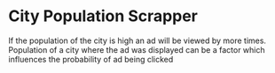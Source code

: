 
# City Population Scrapper
If the population of the city is high an ad will be viewed by more times.
Population of a city where the ad was displayed can be a factor which influences the probability of ad being clicked
